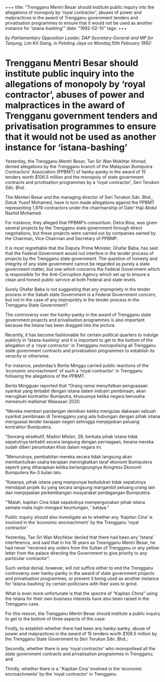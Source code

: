 +++ 
title: "Trengganu Mentri Besar should institute public inquiry into the allegations of monopoly by ‘royal contractor’, abuses of power and malpractices in the award of Trengganu government tenders and privatisation programmes to ensure that it would not be used as another instance for ‘istana-bashing’"
date: "1992-02-10"
tags:
+++

_by Parliamentary Opposition Leader, DAP Secretary-General and MP for Tanjung, Lim Kit Siang, in Petaling Jaya on Monday,10th February 1992:_

# Trengganu Mentri Besar should institute public inquiry into the allegations of monopoly by ‘royal contractor’, abuses of power and malpractices in the award of Trengganu government tenders and privatisation programmes to ensure that it would not be used as another instance for ‘istana-bashing’


Yesterday, the Trengganu Mentri Besar, Tan Sri Wan Mokhtar Ahmad, denied allegations by the Trengganu branch of the Malaysian Bumiputra Contractors’ Association (PPBMT) of hanky-panky in the award of 15 tenders worth $106.5 million and the monopoly of state government contracts and privitisation programmes by a ‘royal contractor’, Seri Terukon Sdn. Bhd.</u>

The Menteri Besar and the managing director of Seri Terukon Sdn. Bhd., Datuk Yusof Mohamed, have in turn made allegations against the PPBMT representing 1,978 contractors under the chairmanship of Dato’ Haji Abdul Rashid Mohamed.

For instance, they alleged that PPBMP’s consortium. Detra Bina, was given several projects by the Trengganu state government through direct negotiations, but these projects were carried out by companies owned by the Chairman, Vice Chairman and Secretary of PPBMP.

It is most regrettable that the Deputy Prime Minister, Ghafar Baba, has said that the Federal Government would not interfere in the tender process of projects by the Trengganu state government. The question of honesty and integrity of any state government cannot be regarded as purely a state government matter, but one which concerns the Federal Government which is responsible for the Anti-Corruption Agency which set up to ensure a clean and honest public service at both Federal and state levels.

Surely Ghafar Baba is not suggesting that any impropriety in the tender process in the Sabah state Government is a Federal Government concern, but not in the case of any impropriety in the tender process in the Trengganu State Government?

The controversy over the hanky-panky in the award of Trengganu state government projects and privalisation programmes is also important because the Istana has been dragged into the picture.

Recently, it has become fashionable for certain political quarters to indulge publicly in ‘Istana-bashing’ and it is important to get to the bottom of the allegation of a ‘royal contractor’ in Trengganu monopolising all Trengganu state government contracts and privatisation programmes to establish its veracity or otherwise.

For instance, yesterday’s Berita Minggu carried public reactions of the ‘economic encroachment’ of such a ‘royal contractor’ in Trengganu following the allegations of the PPBMT.

Berita Mingguan reported that “Orang ramai menyifatkan penguasaan syarikat yang terbabit dengan istana dalam industri pembinaan, akan merugikan kontraktor Bumiputra, khususnya ketika negara berusaha memenuhi matlamat Wawasan 2020.

“Mereka memberi pandangan demikian ketika mengulas dakwaan sebuah syarikat pembinaan di Terengganu yang ada hubungan dengan pihak istana menguasai tender kerajaan negeri sehingga menjejaskan peluang kontraktor Bumiputera.

“Seorang eksekutif, Madon Mislan, 28, berkata pihak istana tidak sepatutnya terbabit secara langsung dengan perniagaan, kerana mereka sudah diberi peruntukan khas dalam negara ini.

“Menurutnya, pembabitan mereka secara tidak langsung akan membantutkan usaha kerajaan meningkatkan taraf ekonomi Bumiputera seperti yang diharapkan ketika berlangsungnya Kongress Ekonomi Bumiputera Ke-3 bulan lalu.

“Katanya, pihak istana yang mampunyai kedudukan tidak sepatutnya mendapat projek itu yang secara langsung mangambil peluang orang lain dan menjejaskan perkembangan masyarakat perdagangan Bumiputera.

“‘Malah, kapitan Cina tidak sepatutnya mempergunakan pihak istana semata-mata ingin mengaut keuntungan, ’ kataya.”

Public inquiry should also investigate as to whether any ‘Kapitan Cina’ is involved in the ‘economic encroachment’ by the Trengganu ‘royal contractor’

Yesterday, Tan Sri Wan Mochktar denied that there had been any ‘Istana’ interference, and said that in his 18 years as Treangganu Mentri Besar, he had never “received any orders from the Sultan of Trengganu or any yellow letter from the palace directing the Government to give priority to any particular contractor”.

Such verbal denial, however, will not suffice either to end the Trengganu controversy over hanky-panky in the award of state government projects and privatisation programmes, or prevent it being used as another instance for ‘Istana-bashing’ by certain politicians with their axes to grind.

What is even more unfortunate is that the spectre of “Kapitan China” using the Istana for their own business interests have also been raised in the Trengganu case.

For this reason, the Trengganu Mentri Besar should institute a public inquiry to get to the bottom of three aspects of the case:

Firstly, to establish whether there had been any hanky-panky, abuse of power and malpractices in the award of 15 tenders worth $106.5 million by the Trengganu State Government to Seri Terukon Sdn. Bhd.;

Secondly, whether there is any ‘royal contractor’ who monopolised all the state government contracts and privatisation programmes in Trengganu; and

Thirdly, whether there is a ‘’Kapitan Cina’ involved in the ‘economic encroachments’ by the ‘royal contractor’ in Trengganu.
 
